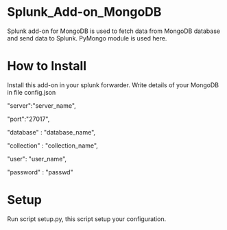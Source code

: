 # Splunk_Add-on_MongoDB
Splunk add-on for MongoDB is used to fetch data from MongoDB database and send data to Splunk. PyMongo module is used here.

How to Install
===============
Install this add-on in your splunk forwarder. Write details of your MongoDB in file config.json

"server":"server_name", 

 "port":"27017", 
 
  "database" : "database_name",
  
 "collection" : "collection_name",
 
 "user": "user_name",
 
 "password" : "passwd"

Setup
================
Run script setup.py, this script setup your configuration.
